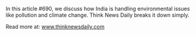 In this article #690, we discuss how India is handling environmental issues like pollution and climate change. Think News Daily breaks it down simply.

Read more at: www.thinknewsdaily.com